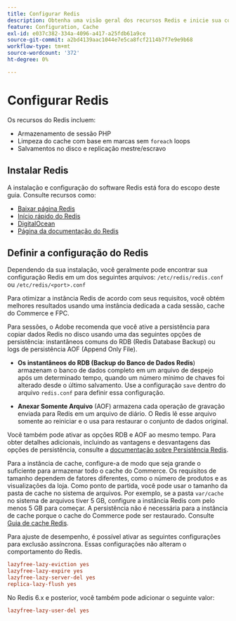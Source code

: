 ```yaml
---
title: Configurar Redis
description: Obtenha uma visão geral dos recursos Redis e inicie sua configuração Redis.
feature: Configuration, Cache
exl-id: e037c382-334a-4096-a417-a25fdb61a9ce
source-git-commit: a2bd4139aac1044e7e5ca8fcf2114b7f7e9e9b68
workflow-type: tm+mt
source-wordcount: '372'
ht-degree: 0%

---
```


# Configurar Redis

Os recursos do Redis incluem:

- Armazenamento de sessão PHP
- Limpeza do cache com base em marcas sem `foreach` loops
- Salvamentos no disco e replicação mestre/escravo

## Instalar Redis

A instalação e configuração do software Redis está fora do escopo deste guia. Consulte recursos como:

- [Baixar página Redis](https://redis.io/download)
- [Início rápido do Redis](https://redis.io/docs/getting-started/)
- [DigitalOcean](https://www.digitalocean.com/community/tutorials/how-to-install-and-use-redis)
- [Página da documentação do Redis](https://redis.io/docs)

## Definir a configuração do Redis

Dependendo da sua instalação, você geralmente pode encontrar sua configuração Redis em um dos seguintes arquivos: `/etc/redis/redis.conf` ou `/etc/redis/<port>.conf`

Para otimizar a instância Redis de acordo com seus requisitos, você obtém melhores resultados usando uma instância dedicada a cada sessão, cache do Commerce e FPC.

Para sessões, o Adobe recomenda que você ative a persistência para copiar dados Redis no disco usando uma das seguintes opções de persistência: instantâneos comuns do RDB (Redis Database Backup) ou logs de persistência AOF (Append Only File).

- **Os instantâneos do RDB (Backup do Banco de Dados Redis**) armazenam o banco de dados completo em um arquivo de despejo após um determinado tempo, quando um número mínimo de chaves foi alterado desde o último salvamento. Use a configuração `save` dentro do arquivo `redis.conf` para definir essa configuração.

- **Anexar Somente Arquivo** (AOF) armazena cada operação de gravação enviada para Redis em um arquivo de diário. O Redis lê esse arquivo somente ao reiniciar e o usa para restaurar o conjunto de dados original.

Você também pode ativar as opções RDB e AOF ao mesmo tempo. Para obter detalhes adicionais, incluindo as vantagens e desvantagens das opções de persistência, consulte a [documentação sobre Persistência Redis](https://redis.io/topics/persistence).

Para a instância de cache, configure-a de modo que seja grande o suficiente para armazenar todo o cache do Commerce. Os requisitos de tamanho dependem de fatores diferentes, como o número de produtos e as visualizações da loja. Como ponto de partida, você pode usar o tamanho da pasta de cache no sistema de arquivos. Por exemplo, se a pasta `var/cache` no sistema de arquivos tiver 5 GB, configure a instância Redis com pelo menos 5 GB para começar. A persistência não é necessária para a instância de cache porque o cache do Commerce pode ser restaurado. Consulte [Guia de cache Redis](https://redis.io/docs/manual/eviction/).

Para ajuste de desempenho, é possível ativar as seguintes configurações para exclusão assíncrona. Essas configurações não alteram o comportamento do Redis.

```ini
lazyfree-lazy-eviction yes
lazyfree-lazy-expire yes
lazyfree-lazy-server-del yes
replica-lazy-flush yes
```

No Redis 6.x e posterior, você também pode adicionar o seguinte valor:

```ini
lazyfree-lazy-user-del yes
```
